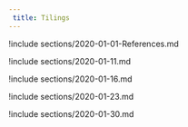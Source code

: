 ```yaml
---
 title: Tilings
---
```



!include sections/2020-01-01-References.md

!include sections/2020-01-11.md

!include sections/2020-01-16.md

!include sections/2020-01-23.md

!include sections/2020-01-30.md

